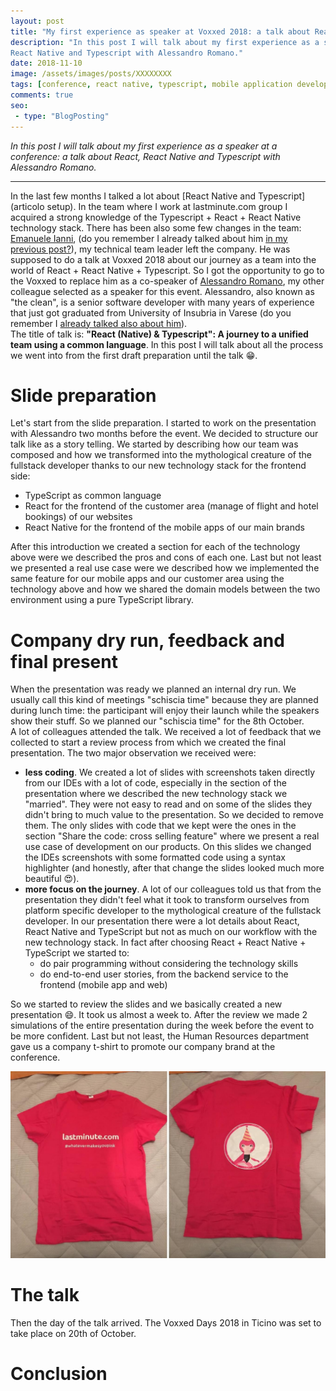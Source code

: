 ```yaml
---
layout: post
title: "My first experience as speaker at Voxxed 2018: a talk about React, React Native and Typescript"
description: "In this post I will talk about my first experience as a speaker at a conference: a talk about React, 
React Native and Typescript with Alessandro Romano."
date: 2018-11-10
image: /assets/images/posts/XXXXXXXX
tags: [conference, react native, typescript, mobile application development, web development]
comments: true
seo:
 - type: "BlogPosting"
---
```


*In this post I will talk about my first experience as a speaker at a conference: a talk about React, React Native 
and Typescript with Alessandro Romano.*

---

In the last few months I talked a lot about [React Native and Typescript](articolo setup). In the team where I work 
at lastminute.com group I acquired a strong knowledge of the Typescript + React + React Native technology stack. 
There has been also some few changes in the team: [Emanuele Ianni](https://www.linkedin.com/in/emanueleianni/ "Emanuele Ianni"), (do 
you remember I already talked about him [in my previous post?]()), my technical team leader left the company. He was supposed to do a talk at Voxxed 2018 about our 
journey as a team into the world of React + React Native + Typescript. So I got the opportunity to go to the Voxxed to 
replace him as a co-speaker of [Alessandro Romano](https://www.linkedin.com/in/alessandroromano92/ "Alessandro Romano"),
 my other colleague selected as a speaker for this event. 
Alessandro, also known as "the clean", is a senior software developer with many years of experience that just got 
graduated from University of Insubria in Varese (do you remember I [already talked also about him]()).   
The title of talk is: **"React (Native) & Typescript": A journey to a unified team using a common language**.
In this post I will talk about all the process we went into from the first draft preparation until the talk :grin:.

# Slide preparation
Let's start from the slide preparation. I started to work on the presentation with Alessandro two months before the 
event. We decided to structure our talk like as a story telling. We started by describing how our team was composed 
and how we transformed into the mythological creature of the fullstack developer thanks to our new technology stack 
for the frontend side:

* TypeScript as common language
* React for the frontend of the customer area (manage of flight and hotel bookings) of our websites
* React Native for the frontend of the mobile apps of our main brands

After this introduction we created a section for each of the technology above were we described the pros and cons of 
each one. Last but not least we presented a real use case were we described how we implemented the same feature for 
our mobile apps and our customer area using the technology above and how we shared the domain models between the two 
environment using a pure TypeScript library.  

# Company dry run, feedback and final present
When the presentation was ready we planned an internal dry run. We usually call this kind of meetings "schiscia time"
 because they are planned during lunch time: the participant will enjoy their launch while the speakers show their 
 stuff. So we planned our "schiscia time" for the 8th October.  
 A lot of colleagues attended the talk. We received a lot of feedback that we collected to start a review process 
 from which we created the final presentation. The two major observation we received were:
 
 * **less coding**. We created a lot of slides with screenshots taken directly from our IDEs with a lot of code, 
 especially in the section of the presentation where we described the new technology stack we "married". They 
 were not easy to read and on some of the slides they didn't bring to much value to the presentation. So we decided 
 to remove them. The only slides with code that we kept were the ones in the section "Share the code: cross selling 
 feature" where we present a real use case of development on our products. On this slides we changed the IDEs 
 screenshots with some formatted code using a syntax highlighter (and honestly, after that change the slides looked 
 much more beautiful :heart_eyes:).
 * **more focus on the journey**. A lot of our colleagues told us that from the presentation they didn't feel what it
  took to transform ourselves from platform specific developer to the mythological creature of the fullstack developer.
   In our presentation there were a lot details about React, React Native and TypeScript but not as much on our 
   workflow with the new technology stack. In fact after choosing React + React Native + TypeScript we started to:
   * do pair programming without considering the technology skills 
   * do end-to-end user stories, from the backend service to the frontend (mobile app and web) 

So we started to review the slides and we basically created a new presentation :smile:. It took us almost a week to. 
 After the review we made 2 simulations of the entire presentation during the week before the event to be more 
 confident. Last but not least, the Human Resources department gave us a company t-shirt to promote our company brand
  at the conference.
  
![voxxed 2018 tshirt](/assets/images/posts/voxxed-2018-tshirt.jpg "voxxed 2018 tshirt")  

# The talk

Then the day of the talk arrived. The Voxxed Days 2018 in Ticino was set to take place on 20th of October.

# Conclusion 
